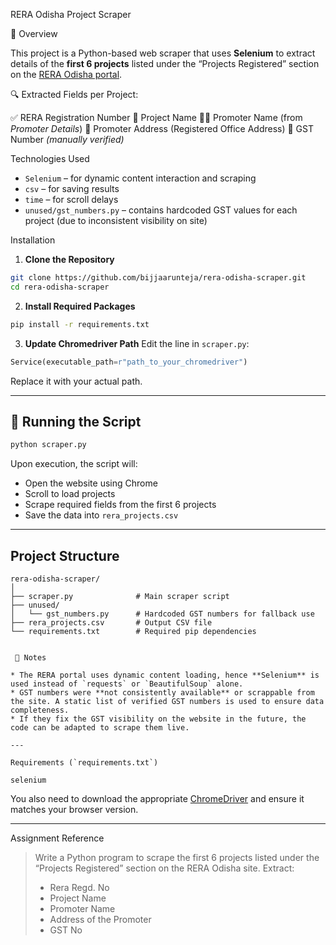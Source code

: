 
 RERA Odisha Project Scraper

📌 Overview

This project is a Python-based web scraper that uses **Selenium** to extract details of the **first 6 projects** listed under the “Projects Registered” section on the [RERA Odisha portal](https://rera.odisha.gov.in/projects/project-list).

🔍 Extracted Fields per Project:

✅ RERA Registration Number
 🏢 Project Name
 👨‍💼 Promoter Name (from *Promoter Details*)
 📍 Promoter Address (Registered Office Address)
 🧾 GST Number *(manually verified)*


 Technologies Used

* `Selenium` – for dynamic content interaction and scraping
* `csv` – for saving results
* `time` – for scroll delays
* `unused/gst_numbers.py` – contains hardcoded GST values for each project (due to inconsistent visibility on site)

 Installation

1. **Clone the Repository**

```bash
git clone https://github.com/bijjaarunteja/rera-odisha-scraper.git
cd rera-odisha-scraper
```

2. **Install Required Packages**

```bash
pip install -r requirements.txt
```

3. **Update Chromedriver Path**
   Edit the line in `scraper.py`:

```python
Service(executable_path=r"path_to_your_chromedriver")
```

Replace it with your actual path.

---

## 🚀 Running the Script

```bash
python scraper.py
```

Upon execution, the script will:

* Open the website using Chrome
* Scroll to load projects
* Scrape required fields from the first 6 projects
* Save the data into `rera_projects.csv`

---

##  Project Structure

```
rera-odisha-scraper/
│
├── scraper.py              # Main scraper script
├── unused/
│   └── gst_numbers.py      # Hardcoded GST numbers for fallback use
├── rera_projects.csv       # Output CSV file
└── requirements.txt        # Required pip dependencies


 📌 Notes

* The RERA portal uses dynamic content loading, hence **Selenium** is used instead of `requests` or `BeautifulSoup` alone.
* GST numbers were **not consistently available** or scrappable from the site. A static list of verified GST numbers is used to ensure data completeness.
* If they fix the GST visibility on the website in the future, the code can be adapted to scrape them live.

---

Requirements (`requirements.txt`)

selenium
```

You also need to download the appropriate [ChromeDriver](https://chromedriver.chromium.org/downloads) and ensure it matches your browser version.

---

 Assignment Reference

> Write a Python program to scrape the first 6 projects listed under the “Projects Registered” section on the RERA Odisha site. Extract:
>
> * Rera Regd. No
> * Project Name
> * Promoter Name
> * Address of the Promoter
> * GST No

